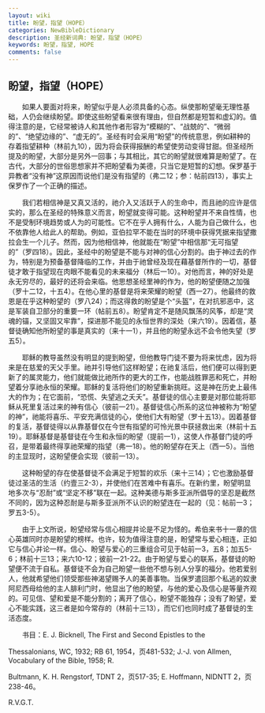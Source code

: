 ```yaml
---
layout: wiki
title: 盼望，指望（HOPE）
categories: NewBibleDictionary
description: 圣经新词典: 盼望，指望（HOPE）
keywords: 盼望，指望, HOPE
comments: false
---
```


## 盼望，指望（HOPE）

　　如果人要面对将来，盼望似乎是人必须具备的心态。纵使那盼望毫无理性基础，人仍会继续盼望。即使这些盼望看来很有理由，但自然都是短暂和虚幻的。值得注意的是，它经常被诗人和其他作者形容为“模糊的”、“战兢的”、“微弱的”、“绝望边缘的”、“虚无的”。圣经有时会采用“盼望”的传统意思，例如耕种的存着指望耕种（林前九10），因为将会获得报酬的希望使劳动变得甘甜。但圣经所提及的盼望，大部分是另外一回事；与其相比，其它的盼望就很难算是盼望了。在古代，大部分的世俗思想家并不把盼望看为美德，只当它是短暂的幻想。保罗基于异教者“没有神”这原因而说他们是没有指望的（弗二12；参：帖前四13），事实上保罗作了一个正确的描述。

　　我们若相信神是又真又活的，祂介入又活跃于人的生命中，而且祂的应许是信实的，那么在圣经的特殊意义而言，盼望就变得可能。这种盼望并不来自性情，也不是受制环境趋势或人为的可能性。它不在乎人拥有什么，人能为自己做什么，也不依靠他人给此人的帮助。例如，亚伯拉罕不能在当时的环境中获得凭据来指望撒拉会生一个儿子。然而，因为他相信神，他就能在“盼望”中相信那“无可指望的”（罗四18）。因此，圣经中的盼望是不能与对神的信心分割的。由于神过去的作为，特别是为预备基督降临的工作，并由于祂曾经及现在藉基督所作的一切，基督徒才敢于指望现在肉眼不能看见的未来福分（林后一10）。对他而言，神的好处是永无穷尽的，最好的还将会来临。他思想圣经里神的作为，他的盼望便随之加强（罗十二12，十五4）。在他心里的基督是将来荣耀的盼望（西一27）。他最终的救恩是在乎这种盼望的（罗八24）；而这得救的盼望是个“头盔”，在对抗邪恶中，这是军装自卫部分的重要一环（帖前五8）。盼望肯定不是随风飘荡的风筝，却是“灵魂的锚，又坚固又牢靠”，探进那不能见的永恒世界的深处（来六19）。因着信，基督徒确知他所盼望的事是真实的（来十一1），并且他的盼望永远不会令他失望（罗五5）。

　　耶稣的教导虽然没有明显的提到盼望，但他教导门徒不要为将来忧虑，因为将来是在慈爱的天父手里。祂并引导他们这样盼望；在祂复活后，他们便可以得到更新了的属灵能力，他们就能做比祂所作的更大的工作，也能战胜罪恶和死亡，并盼望着分享祂永恒的荣耀。耶稣的复活将他们的盼望重新挑旺。这是神在历史上最伟大的作为；在它面前，“恐慌、失望逃之夭夭”。基督徒的信心主要是对那位能将耶稣从死里复活过来的神有信心（彼前一21）。基督徒信心所系的这位神被称为“盼望的神”，祂能将喜乐、平安充满信徒的心，使他们大有盼望（罗十五13）。因着基督的复活，基督徒得以从靠基督仅在今世有指望的可怜光景中获拯救出来（林前十五19）。耶稣基督是基督徒在今生和永恒的盼望（提前一1），这使人作基督门徒的呼召，是带着最终得享祂荣耀的指望（弗一18）。他的盼望存在天上（西一5）。当他的主显现时，这盼望便会实现（彼前一13）。

　　这种盼望的存在使基督徒不会满足于短暂的欢乐（来十三14）；它也激励基督徒过圣洁的生活（约壹三2-3），并使他们在苦难中有喜乐。在新约里，盼望明显地多次与“忍耐”或“坚定不移”联在一起。这种美德与斯多亚派所倡导的坚忍是截然不同的，因为这种忍耐是与斯多亚派所不认识的盼望连在一起的（见：帖前一3；罗五3-5）。

　　由于上文所说，盼望经常与信心相提并论是不足为怪的。希伯来书十一章的信心英雄同时亦是盼望的榜样。也许，较为值得注意的是，盼望常与爱心相连，正如它与信心并论一样。信心、盼望与爱心的三重组合可见于帖前一3，五8；加五5-6；林前十三13；来六10-12；彼前一21-22。由于盼望与爱心的联系，基督徒的盼望便不流于自私。基督徒不会为自己盼望一些他不想与别人分享的福分。他若爱别人，他就希望他们领受那些神渴望赐予人的美善事物。当保罗遣回那个私逃的奴隶阿尼西母给他的主人腓利门时，他显出了他的盼望，与他的爱心及信心是等量齐观的。可见信、望和爱是不能分割的；离开了信心，盼望不能独存；没有了盼望，爱心不能实践，这三者是如今常存的（林前十三13），而它们也同时成了基督徒的生活态度。

　　书目：E. J. Bicknell, The First and Second Epistles to the

Thessalonians, WC, 1932; RB 61, 1954，页481-532; J.-J. von Allmen, Vocabulary of the Bible, 1958; R.

Bultmann, K. H. Rengstorf, TDNT 2，页517-35; E. Hoffmann, NIDNTT 2，页238-46。

R.V.G.T.








